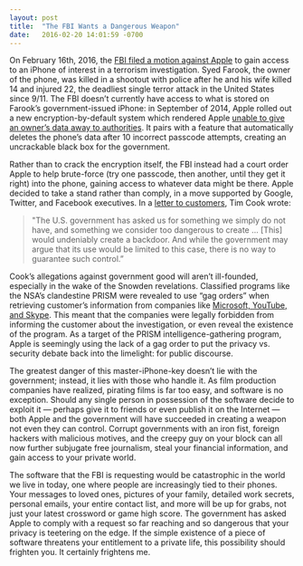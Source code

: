 ```yaml
---
layout: post
title:  "The FBI Wants a Dangerous Weapon"
date:   2016-02-20 14:01:59 -0700
---
```


On February 16th, 2016, the
[FBI filed a motion against Apple](http://www.wired.com/wp-content/uploads/2016/02/Apple-iPhone-access-MOTION-TO-COMPEL.pdf)
to gain access to
an iPhone of interest in a terrorism investigation. Syed Farook, the owner
of the phone, was killed in a shootout with police after he and his wife killed
14 and injured 22, the deadliest single terror attack in the United States
since 9/11. The FBI doesn’t currently have access to what is stored on Farook’s
government-issued iPhone: in September of 2014, Apple rolled out a new
encryption-by-default system which rendered Apple
[unable to give an owner’s data away to authorities](http://arstechnica.com/apple/2014/09/apple-expands-data-encryption-under-ios-8-making-handover-to-cops-moot/).
It pairs with a feature that automatically deletes the
phone’s data after 10 incorrect passcode attempts, creating an uncrackable black
box for the government.

Rather than to crack the encryption itself, the FBI instead had a court order
Apple to help brute-force (try one passcode, then another, until they get it
right) into the phone, gaining access to whatever data might be there. Apple
decided to take a stand rather than comply, in a move supported by Google,
Twitter, and Facebook executives. In a
[letter to customers](https://www.apple.com/customer-letter/), Tim Cook wrote:

> "The U.S. government has asked us for something we simply do not have, and
something we consider too dangerous to create … [This] would undeniably create
a backdoor. And while the government may argue that its use would be limited
to this case, there is no way to guarantee such control.”

Cook’s allegations against government good will aren’t ill-founded, especially
in the wake of the Snowden revelations. Classified programs like the NSA’s
clandestine PRISM were revealed to use “gag orders” when retrieving customer’s
information from companies like
[Microsoft, YouTube, and Skype](http://www.theguardian.com/world/2013/jun/06/us-tech-giants-nsa-data).
This meant that
the companies were legally forbidden from informing the customer about the
investigation, or even reveal the existence of the program. As a target of the
PRISM intelligence-gathering program, Apple is seemingly using the lack of a
gag order to put the privacy vs. security debate back into the limelight: for
public discourse.

The greatest danger of this master-iPhone-key doesn’t lie with the government;
instead, it lies with those who handle it. As film production companies have
realized, pirating films is far too easy, and software is no exception. Should
any single person in possession of the software decide to exploit it — perhaps
give it to friends or even publish it on the Internet — both Apple and the
government will have succeeded in creating a weapon not even they can control.
Corrupt governments with an iron fist, foreign hackers with malicious motives,
and the creepy guy on your block can all now further subjugate free journalism,
steal your financial information, and gain access to your private world.

The software that the FBI is requesting would be catastrophic in the world we
live in today, one where people are increasingly tied to their phones. Your
messages to loved ones, pictures of your family, detailed work secrets,
personal emails, your entire contact list, and more will be up for grabs,
not just your latest crossword or game high score. The government has asked
Apple to comply with a request so far reaching and so dangerous that your
privacy is teetering on the edge. If the simple existence of a piece of
software threatens your entitlement to a private life, this possibility
should frighten you. It certainly frightens me.
